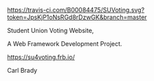 https://travis-ci.com/B00084475/SUVoting.svg?token=JpsKjP1oNsRGd8rDzwGK&branch=master

Student Union Voting Website, 

A Web Framework Development Project.

https://su4voting.frb.io/

Carl Brady
